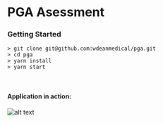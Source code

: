 # PGA Asessment

### Getting Started

```
> git clone git@github.com:wdeanmedical/pga.git
> cd pga
> yarn install
> yarn start
```

<br>

#### Application in action:

![alt text](http://g.recordit.co/toKjqcMvhu.gif "Application in action")
